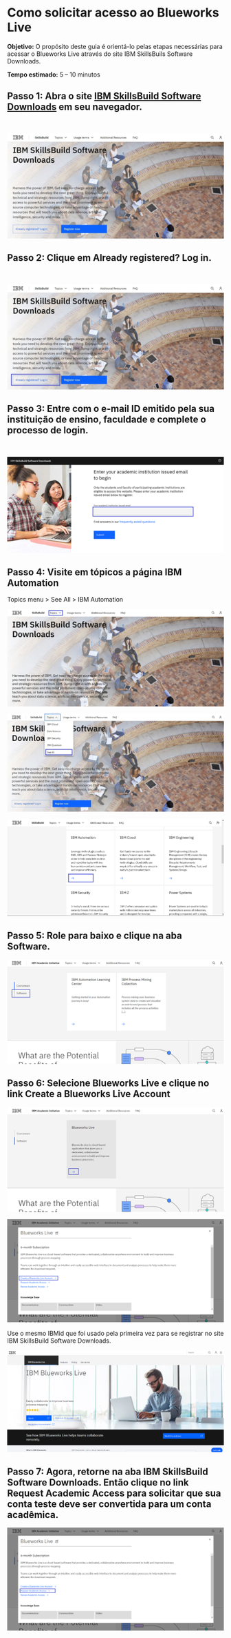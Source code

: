 # Como solicitar acesso ao Blueworks Live

**Objetivo:** O propósito deste guia é orientá-lo pelas etapas necessárias para acessar o Blueworks Live através do site IBM SkillsBuils Software Downloads.

**Tempo estimado:** 5 – 10 minutos

## Passo 1: Abra o site [IBM SkillsBuild Software Downloads](https://ibm.com/academic) em seu navegador.
<br />

![Step 1](images/step1.png)

## Passo 2: Clique em **Already registered? Log in.**
<br />

![Step 2](images/step2.png)

## Passo 3: Entre com o e-mail ID emitido pela sua instituição de ensino, faculdade e complete o processo de login.
<br />

![Step 3](images/step3.png)

## Passo 4:  Visite em tópicos a página IBM Automation
Topics menu > See All > IBM Automation
<br />

![Step 4](images/step4.png)
<br />

![Step 4b](images/step4b.png)
<br />

![Step 4c](images/step4c.png)

## Passo 5: Role para baixo e clique na aba Software.
![Step 5](images/step5.png)

## Passo 6: Selecione Blueworks Live e clique no link Create a Blueworks Live Account

![Step 6](images/step6.png)
<br />

![Step 6b](images/step6b.png)

Use o mesmo IBMid que foi usado pela primeira vez para se registrar no site IBM SkillsBuild Software Downloads.
<br />

![Step 6c](images/step6c.png)

## Passo 7: Agora, retorne na aba IBM SkillsBuild Software Downloads. Então clique no link Request Academic Access para solicitar que sua conta teste deve ser convertida para um conta acadêmica.
![Step 7](images/step7.png)
